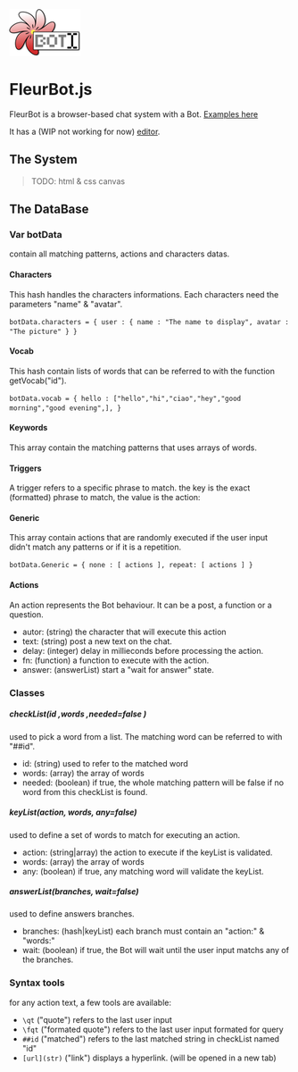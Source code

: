 ![fleurbot-logo](/icons/128.png?raw=true)
# FleurBot.js

FleurBot is a browser-based chat system with a Bot. [Examples here](https://fleurman.neocities.org/fleurbot/index.html)

It has a (WIP not working for now) [editor](https://fleurman.neocities.org/fleurbot/editor/index.html).

## The System
>TODO: html & css canvas

## The DataBase

### Var botData
contain all matching patterns, actions and characters datas.

#### Characters
This hash handles the characters informations. Each characters need the parameters "name" & "avatar".

`botData.characters = {
    user : {
    name : "The name to display",
    avatar : "The picture"
    }
}`

#### Vocab
This hash contain lists of words that can be referred to with the function getVocab("id").

`botData.vocab = {
	hello : ["hello","hi","ciao","hey","good morning","good evening",],
}`

#### Keywords
This array contain the matching patterns that uses arrays of words.

#### Triggers
A trigger refers to a specific phrase to match.
the key is the exact (formatted) phrase to match,
the value is the action:

#### Generic
This array contain actions that are randomly executed if 
the user input didn't match any patterns or if it is a repetition.

`botData.Generic = {
	none : [ actions ],
	repeat: [ actions ]
}`

#### Actions
An action represents the Bot behaviour. It can be a post, a function or a question.

- autor: (string) the character that will execute this action
- text: (string) post a new text on the chat.
- delay: (integer) delay in millieconds before processing the action.
- fn: (function) a function to execute with the action.
- answer: (answerList) start a "wait for answer" state.


### Classes

##### checkList(id ,words ,needed=false )
used to pick a word from a list. The matching word can be referred to with "##id".

- id: (string) used to refer to the matched word
- words: (array) the array of words
- needed: (boolean) if true, the whole matching pattern will be false if no word from this checkList is found.

##### keyList(action, words, any=false)
used to define a set of words to match for executing an action.

- action: (string|array) the action to execute if the keyList is validated.
- words: (array) the array of words
- any: (boolean) if true, any matching word will validate the keyList.

##### answerList(branches, wait=false)
used to define answers branches.

- branches: (hash|keyList) each branch must contain an "action:" & "words:"
- wait: (boolean) if true, the Bot will wait until the user input matchs any of the branches.


### Syntax tools
for any action text, a few tools are available:
- `\qt` ("quote") refers to the last user input
- `\fqt` ("formated quote") refers to the last user input formated for query
- `##id` ("matched") refers to the last matched string in checkList named "id"
- `[url](str)` ("link") displays a hyperlink. (will be opened in a new tab)


